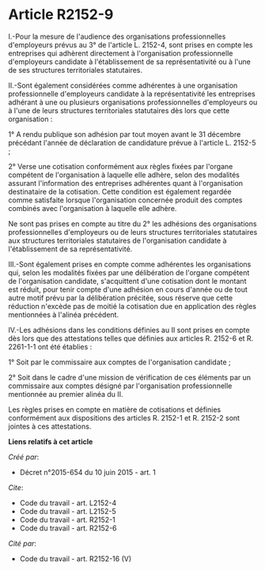 # Article R2152-9

I.-Pour la mesure de l'audience des organisations professionnelles d'employeurs prévus au 3° de l'article L. 2152-4, sont
prises en compte les entreprises qui adhèrent directement à l'organisation professionnelle d'employeurs candidate à
l'établissement de sa représentativité ou à l'une de ses structures territoriales statutaires. 

II.-Sont également considérées comme adhérentes à une organisation professionnelle d'employeurs candidate à la
représentativité les entreprises adhérant à une ou plusieurs organisations professionnelles d'employeurs ou à l'une de leurs
structures territoriales statutaires dès lors que cette organisation : 

1° A rendu publique son adhésion par tout moyen avant le 31 décembre précédant l'année de déclaration de candidature prévue à
l'article L. 2152-5 ; 

2° Verse une cotisation conformément aux règles fixées par l'organe compétent de l'organisation à laquelle elle adhère, selon
des modalités assurant l'information des entreprises adhérentes quant à l'organisation destinataire de la cotisation. Cette
condition est également regardée comme satisfaite lorsque l'organisation concernée produit des comptes combinés avec
l'organisation à laquelle elle adhère. 

Ne sont pas prises en compte au titre du 2° les adhésions des organisations professionnelles d'employeurs ou de leurs
structures territoriales statutaires aux structures territoriales statutaires de l'organisation candidate à l'établissement
de sa représentativité. 

III.-Sont également prises en compte comme adhérentes les organisations qui, selon les modalités fixées par une délibération
de l'organe compétent de l'organisation candidate, s'acquittent d'une cotisation dont le montant est réduit, pour tenir
compte d'une adhésion en cours d'année ou de tout autre motif prévu par la délibération précitée, sous réserve que cette
réduction n'excède pas de moitié la cotisation due en application des règles mentionnées à l'alinéa précédent. 

IV.-Les adhésions dans les conditions définies au II sont prises en compte dès lors que des attestations telles que définies
aux articles R. 2152-6 et R. 2261-1-1 ont été établies : 

1° Soit par le commissaire aux comptes de l'organisation candidate ; 

2° Soit dans le cadre d'une mission de vérification de ces éléments par un commissaire aux comptes désigné par l'organisation
professionnelle mentionnée au premier alinéa du II. 

Les règles prises en compte en matière de cotisations et définies conformément aux dispositions des articles R. 2152-1 et R.
2152-2 sont jointes à ces attestations.

**Liens relatifs à cet article**

_Créé par_:

  - Décret n°2015-654 du 10 juin 2015 - art. 1

_Cite_:

  - Code du travail - art. L2152-4
  - Code du travail - art. L2152-5
  - Code du travail - art. R2152-1
  - Code du travail - art. R2152-6

_Cité par_:

  - Code du travail - art. R2152-16 (V)

